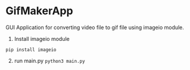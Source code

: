 # GifMakerApp
GUI Application for converting video file to gif file using imageio module.

1. Install imageio module

`pip install imageio`

2. run main.py 
`python3 main.py`
